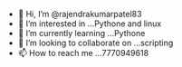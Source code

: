 - 👋 Hi, I’m @rajendrakumarpatel83
- 👀 I’m interested in ...Pythone and linux
- 🌱 I’m currently learning ...Pythone
- 💞️ I’m looking to collaborate on ...scripting
- 📫 How to reach me ...7770949618

<!---
rajendrakumarpatel83/rajendrakumarpatel83 is a ✨ special ✨ repository because its `README.md` (this file) appears on your GitHub profile.
You can click the Preview link to take a look at your changes.
--->

